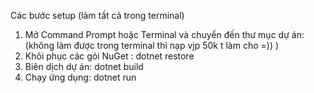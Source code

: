 Các bước setup (làm tất cả trong terminal)

1. Mở Command Prompt hoặc Terminal và chuyển đến thư mục dự án:
   (không làm được trong terminal thì nạp vjp 50k t làm cho =)) )
2. Khôi phục các gói NuGet :
   dotnet restore
3. Biên dịch dự án:
   dotnet build
4. Chạy ứng dụng:
   dotnet run
